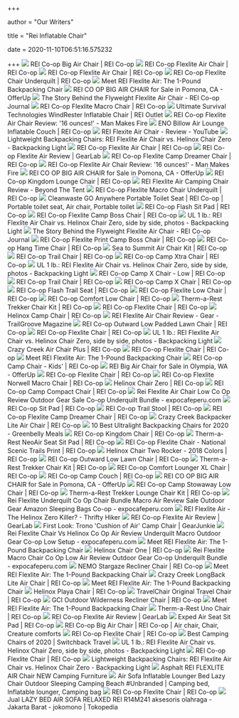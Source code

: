 +++
        
author = "Our Writers"
        
title = "Rei Inflatable Chair"
        
date = 2020-11-10T06:51:16.575232
        
+++
[ ![](https://www.rei.com/media/bc62fba7-2c14-4ea0-baf0-6f023506f333?size=784x588)](https://www.rei.com/media/bc62fba7-2c14-4ea0-baf0-6f023506f333?size=784x588) REI Co-op Big Air Chair | REI Co-op
[ ![](https://www.rei.com/media/6ab9893b-3da2-42a9-92e2-060250f5340d?size=784x588)](https://www.rei.com/media/6ab9893b-3da2-42a9-92e2-060250f5340d?size=784x588) REI Co-op Flexlite Air Chair | REI Co-op
[ ![](https://www.rei.com/media/product/1480360003)](https://www.rei.com/media/product/1480360003) REI Co-op Flexlite Air Chair | REI Co-op
[ ![](https://www.rei.com/media/0de0ef28-dcec-40c7-b783-9c2efa3af169?size=784x588)](https://www.rei.com/media/0de0ef28-dcec-40c7-b783-9c2efa3af169?size=784x588) REI Co-op Flexlite Chair Underquilt | REI Co-op
[ ![](https://backpackers.com/wp-content/uploads/2020/04/REI-Flexlite-Air-Chair-person-sitting-2.jpg)](https://backpackers.com/wp-content/uploads/2020/04/REI-Flexlite-Air-Chair-person-sitting-2.jpg) Meet REI Flexlite Air: The 1-Pound Backpacking Chair
[ ![](https://photos.offerup.com/_7oFfaHye11_Z-IxBGwcQJaiA5o=/600x450/1763/1763d32bb800451690e5063908bf94af.jpg)](https://photos.offerup.com/_7oFfaHye11_Z-IxBGwcQJaiA5o=/600x450/1763/1763d32bb800451690e5063908bf94af.jpg) REI CO OP BIG AIR CHAIR for Sale in Pomona, CA - OfferUp
[ ![](https://www.rei.com/blog/wp-content/uploads/sites/4/2019/03/FlexliteHero2.jpg?fit=2000%2C1000)](https://www.rei.com/blog/wp-content/uploads/sites/4/2019/03/FlexliteHero2.jpg?fit=2000%2C1000) The Story Behind the Flyweight Flexlite Air Chair - REI Co-op Journal
[ ![](https://www.rei.com/media/3b4d4ad6-529c-4800-bdf9-fbb235951220?size=784x588)](https://www.rei.com/media/3b4d4ad6-529c-4800-bdf9-fbb235951220?size=784x588) REI Co-op Flexlite Macro Chair | REI Co-op
[ ![](https://www.rei.com/media/ed849e72-20f0-4289-9151-0d374eb59b49)](https://www.rei.com/media/ed849e72-20f0-4289-9151-0d374eb59b49) Ultimate Survival Technologies WindRester Inflatable Chair | REI Outlet
[ ![](https://manmakesfire.com/wp-content/uploads/2019/07/rei-flexlite-air-chair-review.jpeg)](https://manmakesfire.com/wp-content/uploads/2019/07/rei-flexlite-air-chair-review.jpeg) REI Co-op Flexlite Air Chair Review: '16 ounces!' - Man Makes Fire
[ ![](https://www.rei.com/media/95a45b60-5f70-471a-9089-009e1bfe3bee?size=784x588)](https://www.rei.com/media/95a45b60-5f70-471a-9089-009e1bfe3bee?size=784x588) ENO Billow Air Lounge Inflatable Couch | REI Co-op
[ ![](https://i.ytimg.com/vi/MWY-XtxXpgM/maxresdefault.jpg)](https://i.ytimg.com/vi/MWY-XtxXpgM/maxresdefault.jpg) REI Flexite Air Chair - Review - YouTube
[ ![](https://backpackinglight.com/wp-content/uploads/bpfed/helinox-chair-zero-vs-rei-flexlite-air-chair-leg-angle.jpg)](https://backpackinglight.com/wp-content/uploads/bpfed/helinox-chair-zero-vs-rei-flexlite-air-chair-leg-angle.jpg) Lightweight Backpacking Chairs: REI Flexlite Air Chair vs. Helinox Chair  Zero - Backpacking Light
[ ![](https://www.rei.com/media/product/1480360002)](https://www.rei.com/media/product/1480360002) REI Co-op Flexlite Air Chair | REI Co-op
[ ![](https://outdoorgearlab-mvnab3pwrvp3t0.stackpathdns.com/photos/21/49/336381_12953_L.jpg)](https://outdoorgearlab-mvnab3pwrvp3t0.stackpathdns.com/photos/21/49/336381_12953_L.jpg) REI Co-op Flexlite Air Review | GearLab
[ ![](https://www.rei.com/media/eb7f93b1-5201-4a1d-8dc0-928e779f2171?size=784x588)](https://www.rei.com/media/eb7f93b1-5201-4a1d-8dc0-928e779f2171?size=784x588) REI Co-op Flexlite Camp Dreamer Chair | REI Co-op
[ ![](https://manmakesfire.com/wp-content/uploads/2019/07/rei-flexlite-air-chair-review-with-carry-sack.jpeg)](https://manmakesfire.com/wp-content/uploads/2019/07/rei-flexlite-air-chair-review-with-carry-sack.jpeg) REI Co-op Flexlite Air Chair Review: '16 ounces!' - Man Makes Fire
[ ![](https://images.offerup.com/YQTVHTDM5TvqDw24pv0t3XVJQFE=/600x450/5c4f/5c4f076873fe444b906319e6206ef917.jpg)](https://images.offerup.com/YQTVHTDM5TvqDw24pv0t3XVJQFE=/600x450/5c4f/5c4f076873fe444b906319e6206ef917.jpg) REI CO OP BIG AIR CHAIR for Sale in Pomona, CA - OfferUp
[ ![](https://www.rei.com/media/product/136448)](https://www.rei.com/media/product/136448) REI Co-op Kingdom Lounge Chair | REI Co-op
[ ![](https://www.beyondthetent.com/wp-content/uploads/2019/08/Ryan-on-the-REI-Flexlite-Air.jpg)](https://www.beyondthetent.com/wp-content/uploads/2019/08/Ryan-on-the-REI-Flexlite-Air.jpg) REI Flexlite Air Camping Chair Review - Beyond The Tent
[ ![](https://www.rei.com/media/7731957f-3240-4d32-99ee-9426d3157d8a?size=784x588)](https://www.rei.com/media/7731957f-3240-4d32-99ee-9426d3157d8a?size=784x588) REI Co-op Flexlite Macro Chair Underquilt | REI Co-op
[ ![](https://i.pinimg.com/originals/f2/60/07/f260073186b4950ba15661aca38c2b89.jpg)](https://i.pinimg.com/originals/f2/60/07/f260073186b4950ba15661aca38c2b89.jpg) Cleanwaste GO Anywhere Portable Toilet Seat | REI Co-op | Portable toilet  seat, Air chair, Portable toilet
[ ![](https://www.rei.com/media/59480b19-c909-41a1-ab9d-b76d4834683c?size=784x588)](https://www.rei.com/media/59480b19-c909-41a1-ab9d-b76d4834683c?size=784x588) REI Co-op Flash Sit Pad | REI Co-op
[ ![](https://www.rei.com/media/99c97a89-786f-4023-aece-72562eb2b1dc?size=784x588)](https://www.rei.com/media/99c97a89-786f-4023-aece-72562eb2b1dc?size=784x588) REI Co-op Flexlite Camp Boss Chair | REI Co-op
[ ![](https://backpackinglight.com/wp-content/uploads/bpfed/2-chairs2.jpg)](https://backpackinglight.com/wp-content/uploads/bpfed/2-chairs2.jpg) UL 1 lb.: REI Flexlite Air Chair vs. Helinox Chair Zero, side by side,  photos - Backpacking Light
[ ![](https://www.rei.com/blog/wp-content/uploads/sites/4/2019/03/0007_2K9A9728.jpg?resize=1200%2C800)](https://www.rei.com/blog/wp-content/uploads/sites/4/2019/03/0007_2K9A9728.jpg?resize=1200%2C800) The Story Behind the Flyweight Flexlite Air Chair - REI Co-op Journal
[ ![](https://www.rei.com/media/c7b4c358-3da3-4e70-a905-7c39e8c5f2fd?size=784x588)](https://www.rei.com/media/c7b4c358-3da3-4e70-a905-7c39e8c5f2fd?size=784x588) REI Co-op Flexlite Print Camp Boss Chair | REI Co-op
[ ![](https://www.rei.com/media/b96b2508-7b01-4292-b84d-ab7f0e5cb565?size=784x588)](https://www.rei.com/media/b96b2508-7b01-4292-b84d-ab7f0e5cb565?size=784x588) REI Co-op Hang Time Chair | REI Co-op
[ ![](https://www.rei.com/media/191d85cc-34c5-4829-8660-944dbae2b6c4?size=784x588)](https://www.rei.com/media/191d85cc-34c5-4829-8660-944dbae2b6c4?size=784x588) Sea to Summit Air Chair Kit | REI Co-op
[ ![](https://www.rei.com/media/cf32d93c-fde2-4a2d-97b3-3deb93ae9831?size=784x588)](https://www.rei.com/media/cf32d93c-fde2-4a2d-97b3-3deb93ae9831?size=784x588) REI Co-op Trail Chair | REI Co-op
[ ![](https://www.rei.com/media/d3654a5c-cf32-4ac5-8cae-d43f8f180bca?size=784x588)](https://www.rei.com/media/d3654a5c-cf32-4ac5-8cae-d43f8f180bca?size=784x588) REI Co-op Camp Xtra Chair | REI Co-op
[ ![](https://backpackinglight.com/wp-content/uploads/bpfed/3-chairs1.jpg)](https://backpackinglight.com/wp-content/uploads/bpfed/3-chairs1.jpg) UL 1 lb.: REI Flexlite Air Chair vs. Helinox Chair Zero, side by side,  photos - Backpacking Light
[ ![](https://www.rei.com/media/017d8fe2-1c30-4e93-bc47-2240e34c048b?size=784x588)](https://www.rei.com/media/017d8fe2-1c30-4e93-bc47-2240e34c048b?size=784x588) REI Co-op Camp X Chair - Low | REI Co-op
[ ![](https://www.rei.com/media/6c8bf73f-31a3-4246-9fa5-714063d0f2f9?size=784x588)](https://www.rei.com/media/6c8bf73f-31a3-4246-9fa5-714063d0f2f9?size=784x588) REI Co-op Trail Chair | REI Co-op
[ ![](https://www.rei.com/media/product/8471360007)](https://www.rei.com/media/product/8471360007) REI Co-op Camp X Chair | REI Co-op
[ ![](https://www.rei.com/media/86c8b2b8-64fb-4740-86ea-b0476551bd65?size=784x588)](https://www.rei.com/media/86c8b2b8-64fb-4740-86ea-b0476551bd65?size=784x588) REI Co-op Flash Trail Seat | REI Co-op
[ ![](https://www.rei.com/media/a5bd174b-7044-4cee-b697-09a3ab35fdd1?size=784x588)](https://www.rei.com/media/a5bd174b-7044-4cee-b697-09a3ab35fdd1?size=784x588) REI Co-op Flexlite Low Chair | REI Co-op
[ ![](https://www.rei.com/media/cb3b4688-a411-46ac-8935-c1b9e212b3de?size=784x588)](https://www.rei.com/media/cb3b4688-a411-46ac-8935-c1b9e212b3de?size=784x588) REI Co-op Comfort Low Chair | REI Co-op
[ ![](https://www.rei.com/media/dc6e0d05-4106-441b-8c35-49c67b96533f?size=784x588)](https://www.rei.com/media/dc6e0d05-4106-441b-8c35-49c67b96533f?size=784x588) Therm-a-Rest Trekker Chair Kit | REI Co-op
[ ![](https://www.rei.com/media/product/829239)](https://www.rei.com/media/product/829239) REI Co-op Flexlite Chair | REI Co-op
[ ![](https://www.rei.com/media/52f5b541-81c5-41dd-97ee-92a42dc22947?size=784x588)](https://www.rei.com/media/52f5b541-81c5-41dd-97ee-92a42dc22947?size=784x588) Helinox Camp Chair | REI Co-op
[ ![](https://www.trailgroove.com/uploads/monthly_2019_09/1790807157_REIFlexliteAirChairReview.JPG.3d18e16064d22860f6a1014c31acedad.JPG)](https://www.trailgroove.com/uploads/monthly_2019_09/1790807157_REIFlexliteAirChairReview.JPG.3d18e16064d22860f6a1014c31acedad.JPG) REI Flexlite Air Chair Review - Gear - TrailGroove Magazine
[ ![](https://www.rei.com/media/712626e5-1b6c-40ab-92cd-f998ceb8bdd0?size=784x588)](https://www.rei.com/media/712626e5-1b6c-40ab-92cd-f998ceb8bdd0?size=784x588) REI Co-op Outward Low Padded Lawn Chair | REI Co-op
[ ![](https://www.rei.com/media/7e266e22-5cbb-4802-9cd7-b6827ddca2dc?size=784x588)](https://www.rei.com/media/7e266e22-5cbb-4802-9cd7-b6827ddca2dc?size=784x588) REI Co-op Flexlite Chair | REI Co-op
[ ![](https://backpackinglight.com/wp-content/uploads/bpfed/Mats.jpg)](https://backpackinglight.com/wp-content/uploads/bpfed/Mats.jpg) UL 1 lb.: REI Flexlite Air Chair vs. Helinox Chair Zero, side by side,  photos - Backpacking Light
[ ![](https://www.rei.com/media/47add9be-e26f-4d02-a829-e349ba4878ff?size=784x588)](https://www.rei.com/media/47add9be-e26f-4d02-a829-e349ba4878ff?size=784x588) Crazy Creek Air Chair Plus | REI Co-op
[ ![](https://www.rei.com/media/product/8772580017)](https://www.rei.com/media/product/8772580017) REI Co-op Flexlite Chair | REI Co-op
[ ![](https://backpackers.com/wp-content/uploads/2020/04/2-REI-Flexlite-Air-Chair-setting-up-1.jpg)](https://backpackers.com/wp-content/uploads/2020/04/2-REI-Flexlite-Air-Chair-setting-up-1.jpg) Meet REI Flexlite Air: The 1-Pound Backpacking Chair
[ ![](https://www.rei.com/media/07558d83-9b99-4478-a9af-c45b5f22aba3?size=784x588)](https://www.rei.com/media/07558d83-9b99-4478-a9af-c45b5f22aba3?size=784x588) REI Co-op Camp Chair - Kids' | REI Co-op
[ ![](https://images.offerup.com/NCRGlFyAYXHAnkPI-X3wnqTJqwo=/600x1066/da90/da906989b0294ea0b784eba4e1333ca3.jpg)](https://images.offerup.com/NCRGlFyAYXHAnkPI-X3wnqTJqwo=/600x1066/da90/da906989b0294ea0b784eba4e1333ca3.jpg) REI Big Air Chair for Sale in Olympia, WA - OfferUp
[ ![](https://www.rei.com/media/product/8292390004)](https://www.rei.com/media/product/8292390004) REI Co-op Flexlite Chair | REI Co-op
[ ![](https://www.rei.com/media/67998104-5148-4f9a-b1ca-36d77c6726a4?size=784x588)](https://www.rei.com/media/67998104-5148-4f9a-b1ca-36d77c6726a4?size=784x588) REI Co-op Flexlite Norwell Macro Chair | REI Co-op
[ ![](https://www.rei.com/media/dc47d9eb-d3d8-4c1f-93e9-9e8a33d70f84?size=784x588)](https://www.rei.com/media/dc47d9eb-d3d8-4c1f-93e9-9e8a33d70f84?size=784x588) Helinox Chair Zero | REI Co-op
[ ![](https://www.rei.com/media/365297e0-b2cb-40a7-89b4-65be3fa7aaaf?size=784x588)](https://www.rei.com/media/365297e0-b2cb-40a7-89b4-65be3fa7aaaf?size=784x588) REI Co-op Camp Compact Chair | REI Co-op
[ ![](https://www.expocafeperu.com/w/2020/03/rei-flexlite-air-chair-rei-flexlite-chair-rei-flexlite-chair-low-rei-co-op-flexlite-chair-review.jpg)](https://www.expocafeperu.com/w/2020/03/rei-flexlite-air-chair-rei-flexlite-chair-rei-flexlite-chair-low-rei-co-op-flexlite-chair-review.jpg) Rei Flexlite Air Chair Low Co Op Review Outdoor Gear Sale Co-op Underquilt  Bundle - expocafeperu.com
[ ![](https://www.rei.com/media/4ebcdeb9-c3cf-4a29-90b3-48ad5306b1de?size=784x588)](https://www.rei.com/media/4ebcdeb9-c3cf-4a29-90b3-48ad5306b1de?size=784x588) REI Co-op Sit Pad | REI Co-op
[ ![](https://www.rei.com/media/678aa681-c3e1-4cf4-baa8-e5d21643eb6f?size=784x588)](https://www.rei.com/media/678aa681-c3e1-4cf4-baa8-e5d21643eb6f?size=784x588) REI Co-op Trail Stool | REI Co-op
[ ![](https://www.rei.com/media/product/1643850002)](https://www.rei.com/media/product/1643850002) REI Co-op Flexlite Camp Dreamer Chair | REI Co-op
[ ![](https://www.rei.com/media/35daeba8-ffab-42de-b2c1-df10d76ce80c?size=784x588)](https://www.rei.com/media/35daeba8-ffab-42de-b2c1-df10d76ce80c?size=784x588) Crazy Creek Backpacker Lite Air Chair | REI Co-op
[ ![](https://cdn.shopify.com/s/files/1/0384/0233/files/ultralight_backpacking_chairs_1024x1024.jpg?v=1529086297)](https://cdn.shopify.com/s/files/1/0384/0233/files/ultralight_backpacking_chairs_1024x1024.jpg?v=1529086297) 10 Best Ultralight Backpacking Chairs for 2020 - Greenbelly Meals
[ ![](https://www.rei.com/media/6e24efe3-747f-48bc-8001-9eccbe6c4f06?size=784x588)](https://www.rei.com/media/6e24efe3-747f-48bc-8001-9eccbe6c4f06?size=784x588) REI Co-op Kingdom Chair | REI Co-op
[ ![](https://www.rei.com/media/9f1c7d19-86c7-4b5d-a044-ddee43c5a871?size=784x588)](https://www.rei.com/media/9f1c7d19-86c7-4b5d-a044-ddee43c5a871?size=784x588) Therm-a-Rest NeoAir Seat Sit Pad | REI Co-op
[ ![](https://www.rei.com/media/b049ca98-c395-4635-8d5e-907f34d53d0b?size=784x588)](https://www.rei.com/media/b049ca98-c395-4635-8d5e-907f34d53d0b?size=784x588) REI Co-op Flexlite Chair - National Scenic Trails Print | REI Co-op
[ ![](https://www.rei.com/media/21426c0e-adb2-4007-86b8-73ae81503625?size=784x588)](https://www.rei.com/media/21426c0e-adb2-4007-86b8-73ae81503625?size=784x588) Helinox Chair Two Rocker - 2018 Colors | REI Co-op
[ ![](https://www.rei.com/media/8db4e5f0-adf1-427c-a7ba-b26ab6e59fc7?size=784x588)](https://www.rei.com/media/8db4e5f0-adf1-427c-a7ba-b26ab6e59fc7?size=784x588) REI Co-op Outward Low Lawn Chair | REI Co-op
[ ![](https://www.rei.com/media/5de403e2-249b-44fc-b006-741ba403b735?size=784x588)](https://www.rei.com/media/5de403e2-249b-44fc-b006-741ba403b735?size=784x588) Therm-a-Rest Trekker Chair Kit | REI Co-op
[ ![](https://www.rei.com/media/a0b8e217-b1a5-4b87-be84-e8a3c2f36bce?size=784x588)](https://www.rei.com/media/a0b8e217-b1a5-4b87-be84-e8a3c2f36bce?size=784x588) REI Co-op Comfort Lounger XL Chair | REI Co-op
[ ![](https://www.rei.com/media/26473b21-c559-4bd7-8eca-35b3e659dd53?size=784x588)](https://www.rei.com/media/26473b21-c559-4bd7-8eca-35b3e659dd53?size=784x588) REI Co-op Camp Couch | REI Co-op
[ ![](https://images.offerup.com/T645WjxNHFMd2heedUyGEV00hIE=/300x400/0bc1/0bc18a5cf380445cab08fbed7ec90e9b.jpg)](https://images.offerup.com/T645WjxNHFMd2heedUyGEV00hIE=/300x400/0bc1/0bc18a5cf380445cab08fbed7ec90e9b.jpg) REI CO OP BIG AIR CHAIR for Sale in Pomona, CA - OfferUp
[ ![](https://www.rei.com/media/product/7652700008)](https://www.rei.com/media/product/7652700008) REI Co-op Camp Stowaway Low Chair | REI Co-op
[ ![](https://www.rei.com/media/cd09d04b-5991-4fc9-93d8-7cca0e10a76a?size=784x588)](https://www.rei.com/media/cd09d04b-5991-4fc9-93d8-7cca0e10a76a?size=784x588) Therm-a-Rest Trekker Lounge Chair Kit | REI Co-op
[ ![](https://www.expocafeperu.com/w/2020/07/rei-flexlite-underquilt-co-op-chair-bundle-macro-air-review-sale-outdoor-gear-amazon-sleeping-bags.jpg)](https://www.expocafeperu.com/w/2020/07/rei-flexlite-underquilt-co-op-chair-bundle-macro-air-review-sale-outdoor-gear-amazon-sleeping-bags.jpg) Rei Flexlite Underquilt Co Op Chair Bundle Macro Air Review Sale Outdoor  Gear Amazon Sleeping Bags Co-op - expocafeperu.com
[ ![](https://thriftyhiker.com/wp-content/uploads/2019/06/REI-Flexlite-Air.jpg)](https://thriftyhiker.com/wp-content/uploads/2019/06/REI-Flexlite-Air.jpg) REI Flexlite Air - The Helinox Zero Killer? - Thrifty Hiker
[ ![](https://outdoorgearlab-mvnab3pwrvp3t0.stackpathdns.com/photos/22/27/344238_24756_L.jpg)](https://outdoorgearlab-mvnab3pwrvp3t0.stackpathdns.com/photos/22/27/344238_24756_L.jpg) REI Co-op Flexlite Air Review | GearLab
[ ![](https://s3.amazonaws.com/images.gearjunkie.com/uploads/2017/12/trono-camping-chair.jpg)](https://s3.amazonaws.com/images.gearjunkie.com/uploads/2017/12/trono-camping-chair.jpg) First Look: Trono 'Cushion of Air' Camp Chair | GearJunkie
[ ![](https://www.expocafeperu.com/w/2020/03/rei-flexlite-chair-vs-helinox-rei-co-op-flexlite-air-chair-review-rei-flexlite-chair-underquilt-rei-co-op-flexlite-macro-chair-review.jpg)](https://www.expocafeperu.com/w/2020/03/rei-flexlite-chair-vs-helinox-rei-co-op-flexlite-air-chair-review-rei-flexlite-chair-underquilt-rei-co-op-flexlite-macro-chair-review.jpg) Rei Flexlite Chair Vs Helinox Co Op Air Review Underquilt Macro Outdoor  Gear Co-op Low Setup - expocafeperu.com
[ ![](https://backpackers.com/wp-content/uploads/2020/04/REI-Flexlite-Air-Chair-water-bottle-size-comparison.jpg)](https://backpackers.com/wp-content/uploads/2020/04/REI-Flexlite-Air-Chair-water-bottle-size-comparison.jpg) Meet REI Flexlite Air: The 1-Pound Backpacking Chair
[ ![](https://www.rei.com/media/d18037bf-dfcf-42bd-9568-170077cb68c1?size=784x588)](https://www.rei.com/media/d18037bf-dfcf-42bd-9568-170077cb68c1?size=784x588) Helinox Chair One | REI Co-op
[ ![](https://www.expocafeperu.com/w/2020/03/rei-flexlite-macro-chair-rei-co-op-flexlite-low-chair-rei-flexlite-air-chair-review-rei-flexlite-chair-review-scaled.jpg)](https://www.expocafeperu.com/w/2020/03/rei-flexlite-macro-chair-rei-co-op-flexlite-low-chair-rei-flexlite-air-chair-review-rei-flexlite-chair-review-scaled.jpg) Rei Flexlite Macro Chair Co Op Low Air Review Outdoor Gear Co-op Underquilt  Bundle - expocafeperu.com
[ ![](https://www.rei.com/media/product/1279500002)](https://www.rei.com/media/product/1279500002) NEMO Stargaze Recliner Chair | REI Co-op
[ ![](https://backpackers.com/wp-content/uploads/2020/04/1-REI-Flexlite-Air-Chair-breaking-down-1.jpg)](https://backpackers.com/wp-content/uploads/2020/04/1-REI-Flexlite-Air-Chair-breaking-down-1.jpg) Meet REI Flexlite Air: The 1-Pound Backpacking Chair
[ ![](https://www.rei.com/media/4245a2d9-ebda-4f45-aa4c-804f3bab3e12?size=784x588)](https://www.rei.com/media/4245a2d9-ebda-4f45-aa4c-804f3bab3e12?size=784x588) Crazy Creek LongBack Lite Air Chair | REI Co-op
[ ![](https://backpackers.com/wp-content/uploads/2020/04/REI-Flexlite-Air-Chair-base.jpg)](https://backpackers.com/wp-content/uploads/2020/04/REI-Flexlite-Air-Chair-base.jpg) Meet REI Flexlite Air: The 1-Pound Backpacking Chair
[ ![](https://www.rei.com/media/e519d80a-df31-4a09-9862-abfdf9845bd0?size=784x588)](https://www.rei.com/media/e519d80a-df31-4a09-9862-abfdf9845bd0?size=784x588) Helinox Playa Chair | REI Co-op
[ ![](https://www.rei.com/media/96bff19d-ab4b-438a-bfe3-150978b84e13?size=784x588)](https://www.rei.com/media/96bff19d-ab4b-438a-bfe3-150978b84e13?size=784x588) TravelChair Original Travel Chair | REI Co-op
[ ![](https://www.rei.com/media/c6b6516c-2cc6-4999-978e-a7673fb22c97?size=784x588)](https://www.rei.com/media/c6b6516c-2cc6-4999-978e-a7673fb22c97?size=784x588) GCI Outdoor Wilderness Recliner Chair | REI Co-op
[ ![](https://backpackers.com/wp-content/uploads/2020/04/REI-Flexlite-Air-Chair-with-water-bottle.jpg)](https://backpackers.com/wp-content/uploads/2020/04/REI-Flexlite-Air-Chair-with-water-bottle.jpg) Meet REI Flexlite Air: The 1-Pound Backpacking Chair
[ ![](https://www.rei.com/media/e9c1f2ef-f8c7-4970-88d2-f1b778504ebf?size=784x588)](https://www.rei.com/media/e9c1f2ef-f8c7-4970-88d2-f1b778504ebf?size=784x588) Therm-a-Rest Uno Chair | REI Co-op
[ ![](https://outdoorgearlab-mvnab3pwrvp3t0.stackpathdns.com/photos/22/41/345577_907_M.jpg)](https://outdoorgearlab-mvnab3pwrvp3t0.stackpathdns.com/photos/22/41/345577_907_M.jpg) REI Co-op Flexlite Air Review | GearLab
[ ![](https://www.rei.com/media/bbcaabc0-080a-45d7-8206-c0461ca9a464?size=784x588)](https://www.rei.com/media/bbcaabc0-080a-45d7-8206-c0461ca9a464?size=784x588) Exped Air Seat Sit Pad | REI Co-op
[ ![](https://i.pinimg.com/originals/73/46/21/734621e8c0e19c04dd907719e58c435a.jpg)](https://i.pinimg.com/originals/73/46/21/734621e8c0e19c04dd907719e58c435a.jpg) REI Co-op Big Air Chair | REI Co-op | Air chair, Chair, Creature comforts
[ ![](https://www.rei.com/media/product/8772580012)](https://www.rei.com/media/product/8772580012) REI Co-op Flexlite Chair | REI Co-op
[ ![](https://www.switchbacktravel.com/sites/default/files/image_fields/field_imgs_inline/Camping%20chair%20%28lined%20up%29.jpg)](https://www.switchbacktravel.com/sites/default/files/image_fields/field_imgs_inline/Camping%20chair%20%28lined%20up%29.jpg) Best Camping Chairs of 2020 | Switchback Travel
[ ![](https://backpackinglight.com/wp-content/uploads/bpfed/REI-on-Helinox-2-views.jpg)](https://backpackinglight.com/wp-content/uploads/bpfed/REI-on-Helinox-2-views.jpg) UL 1 lb.: REI Flexlite Air Chair vs. Helinox Chair Zero, side by side,  photos - Backpacking Light
[ ![](https://www.rei.com/media/product/8772580011)](https://www.rei.com/media/product/8772580011) REI Co-op Flexlite Chair | REI Co-op
[ ![](https://backpackinglight.com/wp-content/uploads/2019/05/Screen-Shot-2019-05-23-at-9.10.58-PM-728x424.png)](https://backpackinglight.com/wp-content/uploads/2019/05/Screen-Shot-2019-05-23-at-9.10.58-PM-728x424.png) Lightweight Backpacking Chairs: REI Flexlite Air Chair vs. Helinox Chair  Zero - Backpacking Light
[ ![](https://i.ebayimg.com/images/g/QhsAAOSwkZxdKi6L/s-l640.jpg)](https://i.ebayimg.com/images/g/QhsAAOSwkZxdKi6L/s-l640.jpg) Asphalt REI FLEXLITE AIR Chair NEW Camping Furniture
[ ![](https://i.pinimg.com/originals/9d/d1/ba/9dd1ba269593429679136f9f4b4fd49a.jpg)](https://i.pinimg.com/originals/9d/d1/ba/9dd1ba269593429679136f9f4b4fd49a.jpg) Air Sofa Inflatable Lounger Bed Lazy Chair Outdoor Sleeping Camping Beach  #Unbranded | Camping bed, Inflatable lounger, Camping bag
[ ![](https://www.rei.com/media/product/8292390001)](https://www.rei.com/media/product/8292390001) REI Co-op Flexlite Chair | REI Co-op
[ ![](https://ecs7.tokopedia.net/img/cache/700/product-1/2019/7/3/3823481/3823481_98c2cb0e-18cb-4f5c-8db2-e9eaa5af4d31.jpg)](https://ecs7.tokopedia.net/img/cache/700/product-1/2019/7/3/3823481/3823481_98c2cb0e-18cb-4f5c-8db2-e9eaa5af4d31.jpg) Jual LAZY BED AIR SOFA RELAXED REI R14M241 aksesoris olahraga - Jakarta  Barat - jokomono | Tokopedia
